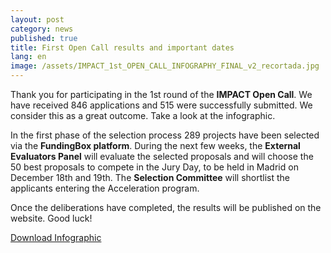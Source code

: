 ```yaml
---
layout: post
category: news
published: true
title: First Open Call results and important dates
lang: en
image: /assets/IMPACT_1st_OPEN_CALL_INFOGRAPHY_FINAL_v2_recortada.jpg
---
```


Thank you for participating in the 1st round of the **IMPACT Open Call**. We have received 846 applications and 515 were successfully submitted. We consider this as a great outcome.  Take a look at the infographic.

In the first phase of the selection process 289 projects have been selected via the **FundingBox platform**. During the next few weeks, the **External Evaluators Panel** will evaluate the selected proposals and will choose the 50 best proposals to compete in the Jury Day, to be held in Madrid on December 18th and 19th. The **Selection Committee** will shortlist the applicants entering the Acceleration program.

Once the deliberations have completed, the results will be published on the website.  Good luck!

  <a href=”/assets/IMPACT_1st_OPEN_CALL_INFOGRAPHY_FINAL_v2.jpg”><i class=”icon-download-1”></i>Download Infographic</a>